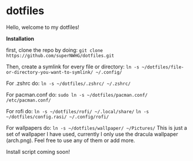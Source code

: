 # dotfiles
Hello, welcome to my dotfiles!


**Installation**

first, clone the repo by doing:
```git clone https://github.com/superNWHG/dotfiles.git```

Then, create a symlink for every file or directory:
````ln -s ~/dotfiles/file-or-directory-you-want-to-symlink/ ~/.config/````

For .zshrc do:
```ln -s ~/dotfiles/.zshrc/ ~/.zshrc/```

For pacman.conf do:
```sudo ln -s ~/dotfiles/pacman.conf/ /etc/pacman.conf/```

For rofi do:
```ln -s ~/dotfiles/rofi/ ~/.local/share/```
```ln -s ~/dotfiles/config.rasi/ ~/.config/rofi/```

For wallpapers do:
```ln -s ~/dotfiles/wallpaper/ ~/Pictures/```
This is just a set of wallpaper I have used, currently I only use the dracula wallpaper (arch.png). Feel free to use any of them or add more.

Install script coming soon!
